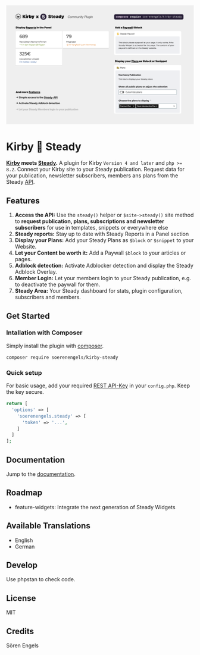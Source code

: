 ![Kirby x Steady](https://github.com/soerenengels/kirby-steady/blob/main/assets/kirby-steady-feature-preview.png?raw=true)

# Kirby 🤝 Steady

**[Kirby](https://getkirby.com/) meets [Steady](https://steadyhq.com/).** A plugin for Kirby `Version 4 and later` and `php >= 8.2`. Connect your Kirby site to your Steady publication. Request data for your publication, newsletter subscribers, members ans plans from the Steady [API](https://developers.steadyhq.com/#rest).

## Features

1. **Access the API:** Use the `steady()` helper or `$site->steady()` site method to **request publication, plans, subscriptions and newsletter subscribers** for use in templates, snippets or everywhere else
2. **Steady reports:** Stay up to date with Steady Reports in a Panel section
3. **Display your Plans:** Add your Steady Plans as `$block` or `$snippet` to your Website.
4. **Let your Content be worth it:** Add a Paywall `$block` to your articles or pages.
5. **Adblock detection:** Activate Adblocker detection and display the Steady Adblock Overlay.
6. **Member Login:** Let your members login to your Steady publication, e.g. to deactivate the paywall for them.
7. **Steady Area:** Your Steady dashboard for stats, plugin configuration, subscribers and members.

## Get Started

### Intallation with Composer

Simply install the plugin with [composer](https://github.com/composer/composer).

```bash
composer require soerenengels/kirby-steady
```

### Quick setup

For basic usage, add your required [REST API-Key](https://steadyhq.com/backend/publications/default/integrations/api/edit) in your `config.php`. Keep the key secure.

```php
return [
  'options' => [
    'soerenengels.steady' => [
      'token' => '...',
    ]
  ]
];
```

## Documentation

Jump to the [documentation](https://kirby-steady.soerenengels.de/).

## Roadmap

- feature-widgets: Integrate the next generation of Steady Widgets

## Available Translations

- English
- German

## Develop

Use phpstan to check code.

## License

MIT

## Credits

Sören Engels

